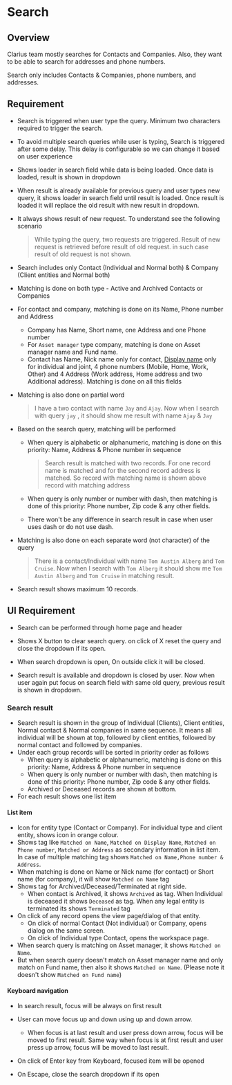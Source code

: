 # Search

## Overview

Clarius team mostly searches for Contacts and Companies.  Also, they want to be able to search for addresses and phone numbers.  

Search only includes Contacts & Companies, phone numbers, and addresses.

## Requirement

- Search is triggered when user type the query. Minimum two characters required to trigger the search.

-  To avoid multiple search queries  while user is typing, Search is triggered after some delay. This delay is configurable so we can change it based on user experience

- Shows loader in search field while data is being loaded. Once data is loaded, result is shown in dropdown

- When result is already available for previous query and user types new query, it shows loader in search field until result is loaded. Once result is loaded it will replace the old result with new result in dropdown.

- It always shows result of new request. To understand see the following scenario

  > While typing the query, two requests are triggered. Result of new request is retrieved before result of old request. in such case result of old request is not shown.

- Search includes only Contact (Individual and Normal both) & Company (Client entities and Normal both)

- Matching is done on both type -  Active and Archived Contacts or Companies 

- For contact and company, matching is done on its Name, Phone number and Address

  - Company has Name, Short name, one Address and one Phone number
  - For `Asset manager` type company, matching is done on Asset manager name and Fund name.
  - Contact has Name, Nick name only for contact, [Display name](../legal-entities/display-name.md) only for individual and joint, 4 phone numbers (Mobile, Home, Work, Other) and 4 Address (Work address, Home address and two Additional address). Matching is done on all this fields

- Matching is also done on partial word

  > I have a two contact with name `Jay` and `Ajay`. Now when I search with query `jay` , it should show me result with name `Ajay` & `Jay`

- Based on the search query, matching will be performed

  - When query is alphabetic or alphanumeric, matching is done on this priority: Name, Address & Phone number in sequence

    > Search result is matched with two records. For one record name is matched and for the second record address is matched. So record with matching name is shown above record with matching address

  - When query is only number or number with dash, then matching is done of this priority: Phone number, Zip code & any other fields. 

  - There won't be any difference in search result in case when user uses dash or do not use dash.

- Matching is also done on each separate word (not character) of the query

  > There is a contact/Individual with name `Tom Austin Alberg` and `Tom Cruise`. Now when I search with `Tom Alberg` it should show me `Tom Austin Alberg` and `Tom Cruise` in matching result.

- Search result shows maximum 10 records.

## UI Requirement

- Search can be performed through home page and header

- Shows X button to clear search query. on click of X reset the query and close the dropdown if its open.
- When search dropdown is open, On outside click it will be closed.
- Search result is available and dropdown is closed by user. Now when user again put focus on search field with same old query, previous result is shown in dropdown.

### Search result

- Search result is shown in the group of Individual (Clients), Client entities, Normal contact & Normal companies in same sequence. It means all individual will be shown at top, followed by client entities, followed by normal contact and followed by companies.
- Under each group records will be sorted in priority order as follows
  - When query is alphabetic or alphanumeric, matching is done on this priority: Name, Address & Phone number in sequence
  - When query is only number or number with dash, then matching is done of this priority: Phone number, Zip code & any other fields. 
  - Archived or Deceased records are shown at bottom.
- For each result shows one list item

#### List item

- Icon for entity type (Contact or Company). For individual type and client entity, shows icon in orange colour.
- Shows tag like `Matched on Name`, `Matched on Display Name`,  `Matched on Phone number`, `Matched or Address` as secondary information in list item. In case of multiple matching tag shows `Matched on Name,Phone number & Address`.
- When matching is done on Name or Nick name (for contact) or Short name (for company), it will show `Matched on Name` tag
- Shows tag for Archived/Deceased/Terminated at right side. 
  - When contact is Archived, it shows `Archived` as tag. When Individual is deceased it shows `Deceased` as tag. When any legal entity is terminated its shows `Terminated` tag
- On click of any record opens the view page/dialog of that entity. 
  - On click of normal Contact (Not individual) or Company, opens dialog on the same screen. 
  - On click of Individual type Contact, opens the workspace page.
- When search query is matching on Asset manager, it shows `Matched on Name`.
- But when search query doesn't match on Asset manager name and only match on Fund name, then also it shows `Matched on Name`. (Please note it doesn't show `Matched on Fund name`)

#### Keyboard navigation

- In search result, focus will be always on first result
- User can move focus up and down using up and down arrow. 
  - When focus is at last result and user press down arrow, focus will be moved to first result. Same way when focus is at first result and user press up arrow, focus will be moved to last result.
- On click of Enter key from Keyboard, focused item will be opened

- On Escape, close the search dropdown if its open